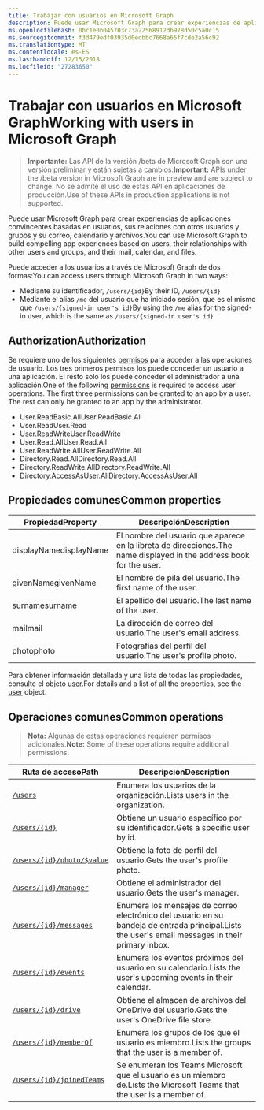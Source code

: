 ```yaml
---
title: Trabajar con usuarios en Microsoft Graph
description: Puede usar Microsoft Graph para crear experiencias de aplicaciones convincentes basadas en usuarios, sus relaciones con otros usuarios y grupos y su correo, calendario y archivos.
ms.openlocfilehash: 0bc1e0b045703c73a22568912db978d50c5a0c15
ms.sourcegitcommit: f3d479edf03935d0edbbc7668a65f7cde2a56c92
ms.translationtype: MT
ms.contentlocale: es-ES
ms.lasthandoff: 12/15/2018
ms.locfileid: "27283650"
---
```

# <a name="working-with-users-in-microsoft-graph"></a><span data-ttu-id="a68fc-103">Trabajar con usuarios en Microsoft Graph</span><span class="sxs-lookup"><span data-stu-id="a68fc-103">Working with users in Microsoft Graph</span></span>

> <span data-ttu-id="a68fc-104">**Importante:** Las API de la versión /beta de Microsoft Graph son una versión preliminar y están sujetas a cambios.</span><span class="sxs-lookup"><span data-stu-id="a68fc-104">**Important:** APIs under the /beta version in Microsoft Graph are in preview and are subject to change.</span></span> <span data-ttu-id="a68fc-105">No se admite el uso de estas API en aplicaciones de producción.</span><span class="sxs-lookup"><span data-stu-id="a68fc-105">Use of these APIs in production applications is not supported.</span></span>

<span data-ttu-id="a68fc-106">Puede usar Microsoft Graph para crear experiencias de aplicaciones convincentes basadas en usuarios, sus relaciones con otros usuarios y grupos y su correo, calendario y archivos.</span><span class="sxs-lookup"><span data-stu-id="a68fc-106">You can use Microsoft Graph to build compelling app experiences based on users, their relationships with other users and groups, and their mail, calendar, and files.</span></span>

<span data-ttu-id="a68fc-107">Puede acceder a los usuarios a través de Microsoft Graph de dos formas:</span><span class="sxs-lookup"><span data-stu-id="a68fc-107">You can access users through Microsoft Graph in two ways:</span></span>

- <span data-ttu-id="a68fc-108">Mediante su identificador, `/users/{id}`</span><span class="sxs-lookup"><span data-stu-id="a68fc-108">By their ID, `/users/{id}`</span></span> 
- <span data-ttu-id="a68fc-109">Mediante el alias `/me` del usuario que ha iniciado sesión, que es el mismo que `/users/{signed-in user's id}`</span><span class="sxs-lookup"><span data-stu-id="a68fc-109">By using the `/me` alias for the signed-in user, which is the same as `/users/{signed-in user's id}`</span></span>

## <a name="authorization"></a><span data-ttu-id="a68fc-110">Authorization</span><span class="sxs-lookup"><span data-stu-id="a68fc-110">Authorization</span></span>
<span data-ttu-id="a68fc-p102">Se requiere uno de los siguientes [permisos](https://developer.microsoft.com/graph/docs/authorization/permission_scopes) para acceder a las operaciones de usuario. Los tres primeros permisos los puede conceder un usuario a una aplicación. El resto solo los puede conceder el administrador a una aplicación.</span><span class="sxs-lookup"><span data-stu-id="a68fc-p102">One of the following [permissions](https://developer.microsoft.com/graph/docs/authorization/permission_scopes) is required to access user operations. The first three permissions can be granted to an app by a user. The rest can only be granted to an app by the administrator.</span></span>

- <span data-ttu-id="a68fc-114">User.ReadBasic.All</span><span class="sxs-lookup"><span data-stu-id="a68fc-114">User.ReadBasic.All</span></span>
- <span data-ttu-id="a68fc-115">User.Read</span><span class="sxs-lookup"><span data-stu-id="a68fc-115">User.Read</span></span>
- <span data-ttu-id="a68fc-116">User.ReadWrite</span><span class="sxs-lookup"><span data-stu-id="a68fc-116">User.ReadWrite</span></span>
- <span data-ttu-id="a68fc-117">User.Read.All</span><span class="sxs-lookup"><span data-stu-id="a68fc-117">User.Read.All</span></span>
- <span data-ttu-id="a68fc-118">User.ReadWrite.All</span><span class="sxs-lookup"><span data-stu-id="a68fc-118">User.ReadWrite.All</span></span>
- <span data-ttu-id="a68fc-119">Directory.Read.All</span><span class="sxs-lookup"><span data-stu-id="a68fc-119">Directory.Read.All</span></span>
- <span data-ttu-id="a68fc-120">Directory.ReadWrite.All</span><span class="sxs-lookup"><span data-stu-id="a68fc-120">Directory.ReadWrite.All</span></span>
- <span data-ttu-id="a68fc-121">Directory.AccessAsUser.All</span><span class="sxs-lookup"><span data-stu-id="a68fc-121">Directory.AccessAsUser.All</span></span>

## <a name="common-properties"></a><span data-ttu-id="a68fc-122">Propiedades comunes</span><span class="sxs-lookup"><span data-stu-id="a68fc-122">Common properties</span></span>

| <span data-ttu-id="a68fc-123">Propiedad</span><span class="sxs-lookup"><span data-stu-id="a68fc-123">Property</span></span> | <span data-ttu-id="a68fc-124">Descripción</span><span class="sxs-lookup"><span data-stu-id="a68fc-124">Description</span></span> |
|----------|-------------|
| <span data-ttu-id="a68fc-125">displayName</span><span class="sxs-lookup"><span data-stu-id="a68fc-125">displayName</span></span> | <span data-ttu-id="a68fc-126">El nombre del usuario que aparece en la libreta de direcciones.</span><span class="sxs-lookup"><span data-stu-id="a68fc-126">The name displayed in the address book for the user.</span></span>|
|<span data-ttu-id="a68fc-127">givenName</span><span class="sxs-lookup"><span data-stu-id="a68fc-127">givenName</span></span>| <span data-ttu-id="a68fc-128">El nombre de pila del usuario.</span><span class="sxs-lookup"><span data-stu-id="a68fc-128">The first name of the user.</span></span> |
|<span data-ttu-id="a68fc-129">surname</span><span class="sxs-lookup"><span data-stu-id="a68fc-129">surname</span></span>| <span data-ttu-id="a68fc-130">El apellido del usuario.</span><span class="sxs-lookup"><span data-stu-id="a68fc-130">The last name of the user.</span></span> |
|<span data-ttu-id="a68fc-131">mail</span><span class="sxs-lookup"><span data-stu-id="a68fc-131">mail</span></span>| <span data-ttu-id="a68fc-132">La dirección de correo del usuario.</span><span class="sxs-lookup"><span data-stu-id="a68fc-132">The user's email address.</span></span> |
|<span data-ttu-id="a68fc-133">photo</span><span class="sxs-lookup"><span data-stu-id="a68fc-133">photo</span></span>| <span data-ttu-id="a68fc-134">Fotografías del perfil del usuario.</span><span class="sxs-lookup"><span data-stu-id="a68fc-134">The user's profile photo.</span></span> |

<span data-ttu-id="a68fc-135">Para obtener información detallada y una lista de todas las propiedades, consulte el objeto [user](user.md).</span><span class="sxs-lookup"><span data-stu-id="a68fc-135">For details and a list of all the properties, see the [user](user.md) object.</span></span>

## <a name="common-operations"></a><span data-ttu-id="a68fc-136">Operaciones comunes</span><span class="sxs-lookup"><span data-stu-id="a68fc-136">Common operations</span></span>
><span data-ttu-id="a68fc-137">**Nota:** Algunas de estas operaciones requieren permisos adicionales.</span><span class="sxs-lookup"><span data-stu-id="a68fc-137">**Note:** Some of these operations require additional permissions.</span></span>

| <span data-ttu-id="a68fc-138">Ruta de acceso</span><span class="sxs-lookup"><span data-stu-id="a68fc-138">Path</span></span>    | <span data-ttu-id="a68fc-139">Descripción</span><span class="sxs-lookup"><span data-stu-id="a68fc-139">Description</span></span> |
|---------|-------------|
|[`/users`](../api/user-list.md) | <span data-ttu-id="a68fc-140">Enumera los usuarios de la organización.</span><span class="sxs-lookup"><span data-stu-id="a68fc-140">Lists users in the organization.</span></span> |
|[`/users/{id}`](../api/user-get.md) | <span data-ttu-id="a68fc-141">Obtiene un usuario específico por su identificador.</span><span class="sxs-lookup"><span data-stu-id="a68fc-141">Gets a specific user by id.</span></span> |
|[`/users/{id}/photo/$value`](../api/profilephoto-get.md)| <span data-ttu-id="a68fc-142">Obtiene la foto de perfil del usuario.</span><span class="sxs-lookup"><span data-stu-id="a68fc-142">Gets the user's profile photo.</span></span> |
|[`/users/{id}/manager`](../api/user-list-manager.md) | <span data-ttu-id="a68fc-143">Obtiene el administrador del usuario.</span><span class="sxs-lookup"><span data-stu-id="a68fc-143">Gets the user's manager.</span></span> |
|[`/users/{id}/messages`](../api/user-list-messages.md)| <span data-ttu-id="a68fc-144">Enumera los mensajes de correo electrónico del usuario en su bandeja de entrada principal.</span><span class="sxs-lookup"><span data-stu-id="a68fc-144">Lists the user's email messages in their primary inbox.</span></span> |
|[`/users/{id}/events`](../api/user-list-events.md) | <span data-ttu-id="a68fc-145">Enumera los eventos próximos del usuario en su calendario.</span><span class="sxs-lookup"><span data-stu-id="a68fc-145">Lists the user's upcoming events in their calendar.</span></span> |
|[`/users/{id}/drive`](../api/drive-get.md)| <span data-ttu-id="a68fc-146">Obtiene el almacén de archivos del OneDrive del usuario.</span><span class="sxs-lookup"><span data-stu-id="a68fc-146">Gets the user's OneDrive file store.</span></span> |
|[`/users/{id}/memberOf`](../api/user-list-memberof.md)| <span data-ttu-id="a68fc-147">Enumera los grupos de los que el usuario es miembro.</span><span class="sxs-lookup"><span data-stu-id="a68fc-147">Lists the groups that the user is a member of.</span></span> |
|[`/users/{id}/joinedTeams`](../api/user-list-joinedteams.md)| <span data-ttu-id="a68fc-148">Se enumeran los Teams Microsoft que el usuario es un miembro de.</span><span class="sxs-lookup"><span data-stu-id="a68fc-148">Lists the Microsoft Teams that the user is a member of.</span></span> |